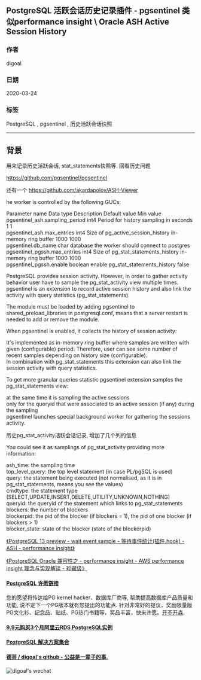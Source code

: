 ## PostgreSQL 活跃会话历史记录插件 - pgsentinel 类似performance insight \ Oracle ASH Active Session History 
                                                        
### 作者                                                                                                                        
digoal                                                                                                                                                                 
                                                                          
### 日期                                                                                                                                                                 
2020-03-24                                                                                                                                                             
                                                                                                                                                                 
### 标签                                                                                                                                                                 
PostgreSQL , pgsentinel , 历史活跃会话快照              
                                                                     
----                                                               
                                                                          
## 背景           
用来记录历史活跃会话, stat_statements快照等. 回看历史问题  
  
https://github.com/pgsentinel/pgsentinel  
  
还有一个  https://github.com/akardapolov/ASH-Viewer  
  
he worker is controlled by the following GUCs:  
  
Parameter name	Data type	Description	Default value	Min value  
pgsentinel_ash.sampling_period	int4	Period for history sampling in seconds	1	1  
pgsentinel_ash.max_entries	int4	Size of pg_active_session_history in-memory ring buffer	1000	1000  
pgsentinel.db_name	char	database the worker should connect to	postgres	  
pgsentinel_pgssh.max_entries	int4	Size of pg_stat_statements_history in-memory ring buffer	1000	1000  
pgsentinel_pgssh.enable	boolean	enable pg_stat_statements_history	false	  
  
PostgreSQL provides session activity. However, in order to gather activity  
behavior user have to sample the pg_stat_activity view multiple times. pgsentinel is an extension to record active session history and also link the activity with query statistics (pg_stat_statements).  
  
The module must be loaded by adding pgsentinel to shared_preload_libraries in postgresql.conf, means that a server restart is needed to add or remove the module.  
  
When pgsentinel is enabled, it collects the history of session activity:  
  
It's implemented as in-memory ring buffer where samples are written with given (configurable) period. Therefore, user can see some number of recent samples depending on history size (configurable).  
In combination with pg_stat_statements this extension can also link the session activity with query statistics.  
  
To get more granular queries statistic pgsentinel extension samples the pg_stat_statements view:  
  
at the same time it is sampling the active sessions  
only for the queryid that were associated to an active session (if any) during the sampling  
pgsentinel launches special background worker for gathering the sessions activity.  
  
历史pg_stat_activity活跃会话记录, 增加了几个列的信息  
  
You could see it as samplings of pg_stat_activity providing more information:  
  
ash_time: the sampling time  
top_level_query: the top level statement (in case PL/pgSQL is used)  
query: the statement being executed (not normalised, as it is in pg_stat_statements, means you see the values)  
cmdtype: the statement type (SELECT,UPDATE,INSERT,DELETE,UTILITY,UNKNOWN,NOTHING)  
queryid: the queryid of the statement which links to pg_stat_statements  
blockers: the number of blockers  
blockerpid: the pid of the blocker (if blockers = 1), the pid of one blocker (if blockers > 1)  
blocker_state: state of the blocker (state of the blockerpid)  
  
[《PostgreSQL 13 preview - wait event sample - 等待事件统计(插件,hook) - ASH - performance insight》](../202001/20200101_01.md)    
  
[《PostgreSQL Oracle 兼容性之 - performance insight - AWS performance insight 理念与实现解读 - 珍藏级》](../201901/20190125_02.md)  


  
  
  
  
  
  
  
  
  
  
  
  
  
  
  
  
  
  
  
  
  
  
  
  
  
  
  
  
  
  
  
  
  
  
  
  
  
  
  
  
  
  
  
  
  
  
  
  
  
  
  
  
  
#### [PostgreSQL 许愿链接](https://github.com/digoal/blog/issues/76 "269ac3d1c492e938c0191101c7238216")
您的愿望将传达给PG kernel hacker、数据库厂商等, 帮助提高数据库产品质量和功能, 说不定下一个PG版本就有您提出的功能点. 针对非常好的提议，奖励限量版PG文化衫、纪念品、贴纸、PG热门书籍等，奖品丰富，快来许愿。[开不开森](https://github.com/digoal/blog/issues/76 "269ac3d1c492e938c0191101c7238216").  
  
  
#### [9.9元购买3个月阿里云RDS PostgreSQL实例](https://www.aliyun.com/database/postgresqlactivity "57258f76c37864c6e6d23383d05714ea")
  
  
#### [PostgreSQL 解决方案集合](https://yq.aliyun.com/topic/118 "40cff096e9ed7122c512b35d8561d9c8")
  
  
#### [德哥 / digoal's github - 公益是一辈子的事.](https://github.com/digoal/blog/blob/master/README.md "22709685feb7cab07d30f30387f0a9ae")
  
  
![digoal's wechat](../pic/digoal_weixin.jpg "f7ad92eeba24523fd47a6e1a0e691b59")
  

